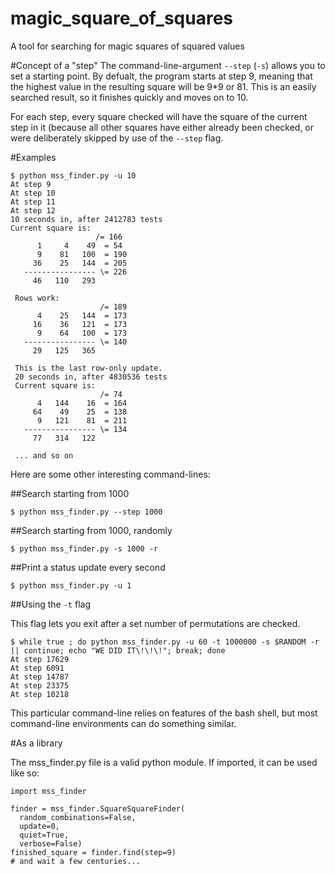 # magic_square_of_squares
A tool for searching for magic squares of squared values

#Concept of a "step"
The command-line-argument `--step` (`-s`) allows you to set a starting point.
By defualt, the program starts at step 9, meaning that the highest value in
the resulting square will be 9*9 or 81. This is an easily searched result,
so it finishes quickly and moves on to 10.

For each step, every square checked will have the square of the current step
in it (because all other squares have either already been checked, or
were deliberately skipped by use of the `--step` flag.

#Examples

    $ python mss_finder.py -u 10
    At step 9
    At step 10
    At step 11
    At step 12
    10 seconds in, after 2412783 tests
    Current square is:
                       /= 166
          1     4    49  = 54
          9    81   100  = 190
         36    25   144  = 205
       ---------------- \= 226
         46   110   293

     Rows work:
                        /= 189
          4    25   144  = 173
         16    36   121  = 173
          9    64   100  = 173
       ---------------- \= 140
         29   125   365

     This is the last row-only update.
     20 seconds in, after 4830536 tests
     Current square is:
                        /= 74
          4   144    16  = 164
         64    49    25  = 138
          9   121    81  = 211
       ---------------- \= 134
         77   314   122

     ... and so on


Here are some other interesting command-lines:

##Search starting from 1000

    $ python mss_finder.py --step 1000

##Search starting from 1000, randomly

    $ python mss_finder.py -s 1000 -r

##Print a status update every second

    $ python mss_finder.py -u 1

##Using the `-t` flag

This flag lets you exit after a set number of permutations are checked.

    $ while true ; do python mss_finder.py -u 60 -t 1000000 -s $RANDOM -r || continue; echo "WE DID IT\!\!\!"; break; done
    At step 17629
    At step 6091
    At step 14787
    At step 23375
    At step 10218

This particular command-line relies on features of the bash shell, but most command-line environments can do something similar.

#As a library

The mss_finder.py file is a valid python module. If imported, it can be used like so:

    import mss_finder

    finder = mss_finder.SquareSquareFinder(
      random_combinations=False,
      update=0,
      quiet=True,
      verbose=False)
    finished_square = finder.find(step=9)
    # and wait a few centuries...

